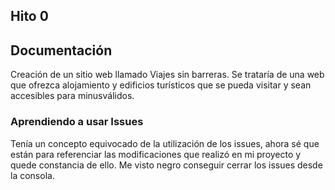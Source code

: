 ## Hito 0

## Documentación

Creación de un sitio web llamado Viajes sin barreras. Se trataría de una web que ofrezca alojamiento y edificios turísticos que se pueda visitar y sean accesibles para minusválidos.

### Aprendiendo a usar Issues

Tenía un concepto equivocado de la utilización de los issues, ahora sé que están para referenciar las modificaciones que realizó en mi proyecto y quede constancia de ello. Me visto negro conseguir cerrar los issues desde la consola. 
